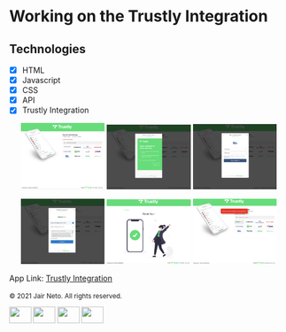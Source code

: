 # Working on the Trustly Integration

## Technologies

- [x] HTML
- [x] Javascript
- [x] CSS
- [x] API
- [x] Trustly Integration

<p align="center">
  <img src= "./assets/img/trustly_integ.png" width="30%">
  <img src= "./assets/img/moc1.png" width="30%">
  <img src= "./assets/img/moc2.png" width="30%">
</p>

<p align="center">
  <img src= "./assets/img/moc4.png" width="30%">
  <img src= "./assets/img/moc5.png" width="30%">
  <img src= "./assets/img/moc6.png" width="30%">
</p>

App Link:
<a href="https://trustlyintegration.herokuapp.com/" target="blank">Trustly Integration</a>

<footer>
      <small>© 2021 Jair Neto. All rights reserved.<a href="https://www.linkedin.com/in/jair-monteiro-2a4a55aa/"
      target="_blank"></a>
                          
  <p align="left" >
  
  <a href="https://twitter.com/JairMonteiro" target="blank"><img align="center" src="https://cdn.jsdelivr.net/npm/simple-icons@3.0.1/icons/twitter.svg" alt="" height="30" width="40" /></a>
  <a href="https://www.linkedin.com/in/jair-monteiro-2a4a55aa/" target="blank"><img align="center" src="https://cdn.jsdelivr.net/npm/simple-icons@3.0.1/icons/linkedin.svg" alt="" height="30" width="40" /></a>
  <a href="your link" target="blank"><img align="center" src="https://cdn.jsdelivr.net/npm/simple-icons@3.0.1/icons/instagram.svg" alt="" height="30" width="40" /></a>
  <a href="https://www.youtube.com/channel/UC9ciqwerp6HMTNrmMBy3PZw" target="blank"><img align="center" src="https://cdn.jsdelivr.net/npm/simple-icons@3.0.1/icons/youtube.svg" alt="" height="30" width="40" /></a>
  </p>

